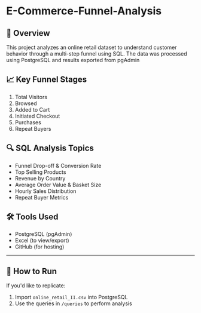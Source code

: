 # E-Commerce-Funnel-Analysis

## 📌 Overview
This project analyzes an online retail dataset to understand customer behavior through a multi-step funnel using SQL. The data was processed using PostgreSQL and results exported from pgAdmin

## 📈 Key Funnel Stages
1. Total Visitors
2. Browsed
3. Added to Cart
4. Initiated Checkout
5. Purchases
6. Repeat Buyers

## 🔍 SQL Analysis Topics
- Funnel Drop-off & Conversion Rate
- Top Selling Products
- Revenue by Country
- Average Order Value & Basket Size
- Hourly Sales Distribution
- Repeat Buyer Metrics

## 🛠️ Tools Used
- PostgreSQL (pgAdmin)
- Excel (to view/export)
- GitHub (for hosting)



---

## 🧠 How to Run
If you'd like to replicate:
1. Import `online_retail_II.csv` into PostgreSQL
2. Use the queries in `/queries` to perform analysis
